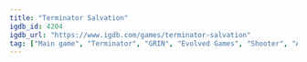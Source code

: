 ```yaml
---
title: "Terminator Salvation"
igdb_id: 4204
igdb_url: "https://www.igdb.com/games/terminator-salvation"
tag: ["Main game", "Terminator", "GRIN", "Evolved Games", "Shooter", "Adventure", "Third person", "Action", "Science fiction"]
---
```


